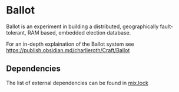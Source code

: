 # Ballot

Ballot is an experiment in building a distributed, geographically
fault-tolerant, RAM based, embedded election database.

For an in-depth explaination of the Ballot system see https://publish.obsidian.md/charlieroth/Craft/Ballot

## Dependencies

The list of external dependencies can be found in [mix.lock](mix.lock)
